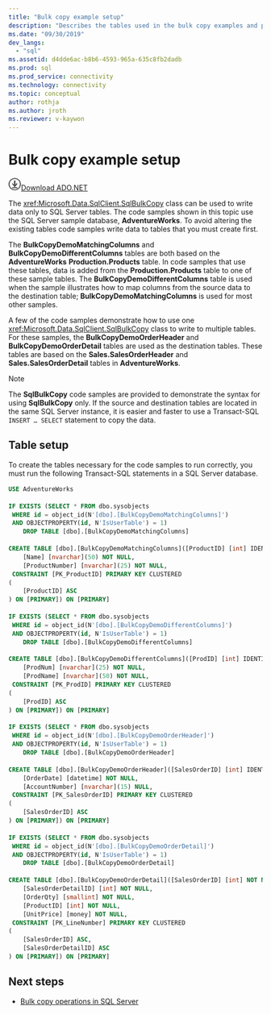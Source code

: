 ```yaml
---
title: "Bulk copy example setup"
description: "Describes the tables used in the bulk copy examples and provides SQL scripts for creating the tables in the AdventureWorks database."
ms.date: "09/30/2019"
dev_langs: 
  - "sql"
ms.assetid: d4dde6ac-b8b6-4593-965a-635c8fb2dadb
ms.prod: sql
ms.prod_service: connectivity
ms.technology: connectivity
ms.topic: conceptual
author: rothja
ms.author: jroth
ms.reviewer: v-kaywon
---
```

# Bulk copy example setup

![Download-DownArrow-Circled](../../../ssdt/media/download.png)[Download ADO.NET](../../sql-connection-libraries.md#anchor-20-drivers-relational-access)

The <xref:Microsoft.Data.SqlClient.SqlBulkCopy> class can be used to write data only to SQL Server tables. The code samples shown in this topic use the SQL Server sample database, **AdventureWorks**. To avoid altering the existing tables code samples write data to tables that you must create first.  
  
The **BulkCopyDemoMatchingColumns** and **BulkCopyDemoDifferentColumns** tables are both based on the **AdventureWorks** **Production.Products** table. In code samples that use these tables, data is added from the **Production.Products** table to one of these sample tables. The **BulkCopyDemoDifferentColumns** table is used when the sample illustrates how to map columns from the source data to the destination table; **BulkCopyDemoMatchingColumns** is used for most other samples.  
  
A few of the code samples demonstrate how to use one <xref:Microsoft.Data.SqlClient.SqlBulkCopy> class to write to multiple tables. For these samples, the **BulkCopyDemoOrderHeader** and **BulkCopyDemoOrderDetail** tables are used as the destination tables. These tables are based on the **Sales.SalesOrderHeader** and **Sales.SalesOrderDetail** tables in **AdventureWorks**.  
  
> [!NOTE]
>  The **SqlBulkCopy** code samples are provided to demonstrate the syntax for using **SqlBulkCopy** only. If the source and destination tables are located in the same SQL Server instance, it is easier and faster to use a Transact-SQL `INSERT … SELECT` statement to copy the data.  
  
## Table setup  
To create the tables necessary for the code samples to run correctly, you must run the following Transact-SQL statements in a SQL Server database.  
  
```sql
USE AdventureWorks  
  
IF EXISTS (SELECT * FROM dbo.sysobjects   
 WHERE id = object_id(N'[dbo].[BulkCopyDemoMatchingColumns]')  
 AND OBJECTPROPERTY(id, N'IsUserTable') = 1)  
    DROP TABLE [dbo].[BulkCopyDemoMatchingColumns]  
  
CREATE TABLE [dbo].[BulkCopyDemoMatchingColumns]([ProductID] [int] IDENTITY(1,1) NOT NULL,  
    [Name] [nvarchar](50) NOT NULL,  
    [ProductNumber] [nvarchar](25) NOT NULL,  
 CONSTRAINT [PK_ProductID] PRIMARY KEY CLUSTERED  
(  
    [ProductID] ASC  
) ON [PRIMARY]) ON [PRIMARY]  
  
IF EXISTS (SELECT * FROM dbo.sysobjects   
 WHERE id = object_id(N'[dbo].[BulkCopyDemoDifferentColumns]')  
 AND OBJECTPROPERTY(id, N'IsUserTable') = 1)  
    DROP TABLE [dbo].[BulkCopyDemoDifferentColumns]  
  
CREATE TABLE [dbo].[BulkCopyDemoDifferentColumns]([ProdID] [int] IDENTITY(1,1) NOT NULL,  
    [ProdNum] [nvarchar](25) NOT NULL,  
    [ProdName] [nvarchar](50) NOT NULL,  
 CONSTRAINT [PK_ProdID] PRIMARY KEY CLUSTERED  
(  
    [ProdID] ASC  
) ON [PRIMARY]) ON [PRIMARY]  
  
IF EXISTS (SELECT * FROM dbo.sysobjects   
 WHERE id = object_id(N'[dbo].[BulkCopyDemoOrderHeader]')  
 AND OBJECTPROPERTY(id, N'IsUserTable') = 1)  
    DROP TABLE [dbo].[BulkCopyDemoOrderHeader]  
  
CREATE TABLE [dbo].[BulkCopyDemoOrderHeader]([SalesOrderID] [int] IDENTITY(1,1) NOT NULL,  
    [OrderDate] [datetime] NOT NULL,  
    [AccountNumber] [nvarchar](15) NULL,  
 CONSTRAINT [PK_SalesOrderID] PRIMARY KEY CLUSTERED  
(  
    [SalesOrderID] ASC  
) ON [PRIMARY]) ON [PRIMARY]  
  
IF EXISTS (SELECT * FROM dbo.sysobjects   
 WHERE id = object_id(N'[dbo].[BulkCopyDemoOrderDetail]')  
 AND OBJECTPROPERTY(id, N'IsUserTable') = 1)  
    DROP TABLE [dbo].[BulkCopyDemoOrderDetail]  
  
CREATE TABLE [dbo].[BulkCopyDemoOrderDetail]([SalesOrderID] [int] NOT NULL,  
    [SalesOrderDetailID] [int] NOT NULL,  
    [OrderQty] [smallint] NOT NULL,  
    [ProductID] [int] NOT NULL,  
    [UnitPrice] [money] NOT NULL,  
 CONSTRAINT [PK_LineNumber] PRIMARY KEY CLUSTERED  
(  
    [SalesOrderID] ASC,  
    [SalesOrderDetailID] ASC  
) ON [PRIMARY]) ON [PRIMARY]  
```  
  
## Next steps
- [Bulk copy operations in SQL Server](bulk-copy-operations-sql-server.md)
